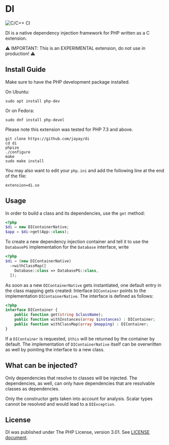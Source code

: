# DI 
![C/C++ CI](https://github.com/jayay/di/workflows/C/C++%20CI/badge.svg)

DI is a native dependency injection framework for PHP written as a C extension.

⚠️ IMPORTANT: This is an EXPERIMENTAL extension, do not use in production! ⚠️

## Install Guide

Make sure to have the PHP development package installed. 

On Ubuntu:
```
sudo apt install php-dev
```
Or on Fedora:
```
sudo dnf install php-devel
```
Please note this extension was tested for PHP 7.3 and above.

```
git clone https://github.com/jayay/di
cd di
phpize
./configure
make
sudo make install
```
You may also want to edit your `php.ini` and add the following line at the end of the file:
```
extension=di.so
```

## Usage

In order to build a class and its dependencies, use the `get` method:

```php
<?php
$di = new DIContainerNative;
$app = $di->get(App::class);
```

To create a new dependency injection container and tell it to use the `DatabasePG` implementation for the `Database` interface, write

```php
<?php
$di = (new DIContainerNative)
  ->withClassMap([
    Database::class => DatabasePG::class,
  ]);
```

As soon as a new `DIContainerNative` gets instantiated, one default entry in the class mapping gets created:
Interface `DIContainer` points to the implementation `DIContainerNative`. The interface is defined as follows:
```php
<?php
interface DIContainer {
    public function get(string $className);
    public function withInstances(array $instances) : DIContainer;
    public function withClassMap(array $mapping) : DIContainer;
}
```
If a `DIContainer` is requested, `$this` will be returned by the container by default.
The implementation of `DIContainerNative` itself can be overwritten as well by pointing the interface to a new class.

## What can be injected?

Only dependencies that resolve to classes will be injected. The dependencies,
as well, can only have dependencies that are resolvable classes as dependencies.

Only the constructor gets taken into account for analysis.
Scalar types cannot be resolved and would lead to a `DIException`.

## License

DI was published under The PHP License, version 3.01. See [LICENSE document](LICENSE.txt).
